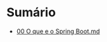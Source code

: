 # Sumário

- [00 O que e o Spring Boot.md](https://github.com/DavidRufino/Minhas-Anotacoes-Santander-Bootcamp/blob/master/08%20Introdu%C3%A7%C3%A3o%20ao%20Framework%20Spring%20Boot/00%20O%20que%20e%20o%20Spring%20Boot.md)

